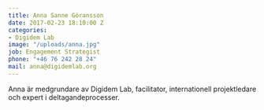 ```yaml
---
title: Anna Sanne Göransson
date: 2017-02-23 18:10:00 Z
categories:
- Digidem Lab
image: "/uploads/anna.jpg"
job: Engagement Strategist
phone: "+46 76 242 28 24"
mail: anna@digidemlab.org
---
```


Anna är medgrundare av Digidem Lab, facilitator, internationell projektledare och expert i deltagandeprocesser.

